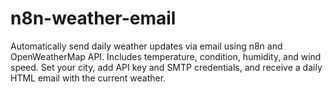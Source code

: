 # n8n-weather-email
Automatically send daily weather updates via email using n8n and OpenWeatherMap API. Includes temperature, condition, humidity, and wind speed. Set your city, add API key and SMTP credentials, and receive a daily HTML email with the current weather.
